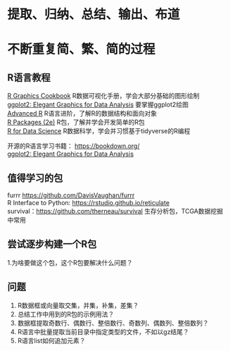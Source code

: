 # 提取、归纳、总结、输出、布道
# 不断重复简、繁、简的过程

## R语言教程
[R Graphics Cookbook](https://r-graphics.org/) R数据可视化手册，学会大部分基础的图形绘制<br>
[ggplot2: Elegant Graphics for Data Analysis](https://ggplot2-book.org/) 要掌握ggplot2绘图<br>
[Advanced R](https://adv-r.hadley.nz/index.html) R语言进阶，了解R的数据结构和面向对象<br>
[R Packages (2e)](https://r-pkgs.org/) R包，了解并学会开发简单的R包<br>
[R for Data Science](https://r4ds.had.co.nz/index.html) R数据科学，学会并习惯基于tidyverse的R编程<br>

开源的R语言学习书籍： https://bookdown.org/<br>
[ggplot2: Elegant Graphics for Data Analysis](https://ggplot2-book.org/)<br>

## 值得学习的包
furrr https://github.com/DavisVaughan/furrr<br>
R Interface to Python: https://rstudio.github.io/reticulate<br>
survival：https://github.com/therneau/survival    生存分析包，TCGA数据挖掘中常用

## 尝试逐步构建一个R包
1.为啥要做这个包，这个R包要解决什么问题？

## 问题
1. R数据框或向量取交集，并集，补集，差集？
2. 总结工作中用到的R包的示例用法？
3. 数据框提取奇数行、偶数行、整倍数行、奇数列、偶数列、整倍数列？
4. R语言中批量提取当前目录中指定类型的文件，不如以gz结尾？
5. R语言list如何追加元素？

